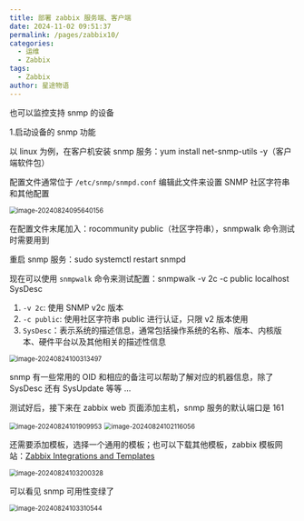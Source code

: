 ```yaml
---
title: 部署 zabbix 服务端、客户端
date: 2024-11-02 09:51:37
permalink: /pages/zabbix10/
categories:
  - 运维
  - Zabbix
tags:
  - Zabbix
author: 星途物语
---
```

也可以监控支持 snmp 的设备

1.启动设备的 snmp 功能

以 linux 为例，在客户机安装 snmp 服务：yum install net-snmp-utils -y（客户端软件包）

配置文件通常位于 `/etc/snmp/snmpd.conf` 编辑此文件来设置 SNMP 社区字符串和其他配置

 <img src="D:\file\02-笔记\02-运维\assets\image-20240824095640156.png" alt="image-20240824095640156" style="zoom:80%;" />

在配置文件末尾加入：rocommunity public（社区字符串），snmpwalk 命令测试时需要用到

重启 snmp 服务：sudo systemctl restart snmpd

现在可以使用 `snmpwalk` 命令来测试配置：snmpwalk -v 2c -c public localhost SysDesc

1. `-v 2c`: 使用 SNMP v2c 版本
2. `-c public`: 使用社区字符串 public 进行认证，只限 v2 版本使用
3. `SysDesc`：表示系统的描述信息，通常包括操作系统的名称、版本、内核版本、硬件平台以及其他相关的描述性信息

<img src="D:\file\02-笔记\02-运维\assets\image-20240824100313497.png" alt="image-20240824100313497" style="zoom:80%;" />

snmp 有一些常用的 OID 和相应的备注可以帮助了解对应的机器信息，除了 SysDesc 还有 SysUpdate 等等 ...

测试好后，接下来在 zabbix web 页面添加主机，snmp 服务的默认端口是 161

 <img src="D:\file\02-笔记\02-运维\assets\image-20240824101909953.png" alt="image-20240824101909953" style="zoom:80%;" />

 <img src="D:\file\02-笔记\02-运维\assets\image-20240824102116056.png" alt="image-20240824102116056" style="zoom:80%;" />

还需要添加模板，选择一个通用的模板；也可以下载其他模板，zabbix 模板网站：[Zabbix Integrations and Templates](https://www.zabbix.com/integrations)

 <img src="D:\file\02-笔记\02-运维\assets\image-20240824103200328.png" alt="image-20240824103200328" style="zoom:80%;" />

 可以看见 snmp 可用性变绿了

<img src="D:\file\02-笔记\02-运维\assets\image-20240824103310544.png" alt="image-20240824103310544" style="zoom:80%;" />